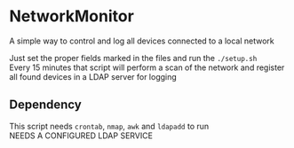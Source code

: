 # NetworkMonitor
A simple way to control and log all devices connected to a local network

Just set the proper fields marked in the files and run the `./setup.sh`  
Every 15 minutes that script will perform a scan of the network and register all found devices in a LDAP server for logging

## Dependency
This script needs `crontab`, `nmap`, `awk` and `ldapadd` to run  
NEEDS A CONFIGURED LDAP SERVICE
